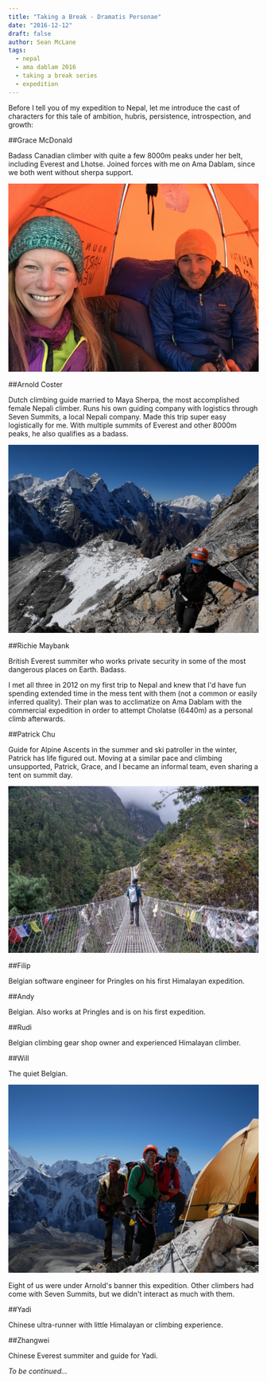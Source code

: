```yaml
---
title: "Taking a Break - Dramatis Personae"
date: "2016-12-12"
draft: false
author: Sean McLane
tags:
  - nepal
  - ama dablam 2016
  - taking a break series
  - expedition
---
```

Before I tell you of my expedition to Nepal, let me introduce the cast of characters for this tale of ambition, hubris, persistence, introspection, and growth:

##Grace McDonald

Badass Canadian climber with quite a few 8000m peaks under her belt, including Everest and Lhotse. Joined forces with me on Ama Dablam, since we both went without sherpa support.

![](grace.jpg)

##Arnold Coster

Dutch climbing guide married to Maya Sherpa, the most accomplished female Nepali climber. Runs his own guiding company with logistics through Seven Summits, a local Nepali company. Made this trip super easy logistically for me. With multiple summits of Everest and other 8000m peaks, he also qualifies as a badass.

![](arnold.jpg)

##Richie Maybank

British Everest summiter who works private security in some of the most dangerous places on Earth. Badass.

I met all three in 2012 on my first trip to Nepal and knew that I'd have fun spending extended time in the mess tent with them (not a common or easily inferred quality). Their plan was to acclimatize on Ama Dablam with the commercial expedition in order to attempt Cholatse (6440m) as a personal climb afterwards.

##Patrick Chu

Guide for Alpine Ascents in the summer and ski patroller in the winter, Patrick has life figured out. Moving at a similar pace and climbing unsupported, Patrick, Grace, and I became an informal team, even sharing a tent on summit day.

![](patrick.jpg)

##Filip

Belgian software engineer for Pringles on his first Himalayan expedition.

##Andy

Belgian. Also works at Pringles and is on his first expedition.

##Rudi

Belgian climbing gear shop owner and experienced Himalayan climber.

##Will

The quiet Belgian.

![](belgians.jpg)

Eight of us were under Arnold's banner this expedition. Other climbers had come with Seven Summits, but we didn't interact as much with them.

##Yadi

Chinese ultra-runner with little Himalayan or climbing experience.

##Zhangwei

Chinese Everest summiter and guide for Yadi.

*To be continued...*